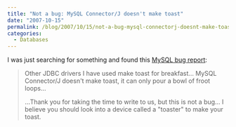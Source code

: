 ```yaml
---
title: "Not a bug: MySQL Connector/J doesn't make toast"
date: "2007-10-15"
permalink: /blog/2007/10/15/not-a-bug-mysql-connectorj-doesnt-make-toast/
categories:
  - Databases
---
```

I was just searching for something and found this [MySQL bug report][1]:

<blockquote cite="http://bugs.mysql.com/bug.php?id=2">
  <p>
    Other JDBC drivers I have used make toast for breakfast&#8230; MySQL Connector/J doesn't make toast, it can only pour a bowl of froot loops&#8230;
  </p>
  
  <p>
    &#8230;Thank you for taking the time to write to us, but this is not a bug&#8230; I believe you should look into a device called a "toaster" to make your toast.
  </p>
</blockquote>

 [1]: http://bugs.mysql.com/bug.php?id=2
